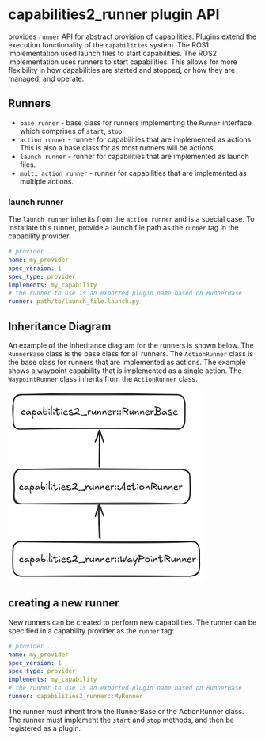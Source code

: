 # capabilities2_runner plugin API

provides `runner` API for abstract provision of capabilities. Plugins extend the execution functionality of the `capabilities` system. The ROS1 implementation used launch files to start capabilities. The ROS2 implementation uses runners to start capabilities. This allows for more flexibility in how capabilities are started and stopped, or how they are managed, and operate.

## Runners

- `base runner` - base class for runners implementing the `Runner` interface which comprises of `start`, `stop`.
- `action runner` - runner for capabilities that are implemented as actions. This is also a base class for as most runners will be actions.
- `launch runner` - runner for capabilities that are implemented as launch files.
- `multi action runner` - runner for capabilities that are implemented as multiple actions.

### launch runner

The `launch runner` inherits from the `action runner` and is a special case. To instatiate this runner, provide a launch file path as the `runner` tag in the capability provider.

```yaml
# provider ...
name: my_provider
spec_version: 1
spec_type: provider
implements: my_capability
# the runner to use is an exported plugin name based on RunnerBase
runner: path/to/launch_file.launch.py
```

## Inheritance Diagram

An example of the inheritance diagram for the runners is shown below. The `RunnerBase` class is the base class for all runners. The `ActionRunner` class is the base class for runners that are implemented as actions. The example shows a waypoint capability that is implemented as a single action. The `WaypointRunner` class inherits from the `ActionRunner` class.

![inheritance diagram](./docs/images/inheritance-diagram.png)

## creating a new runner

New runners can be created to perform new capabilities. The runner can be specified in a capability provider as the `runner` tag:

```yaml
# provider ...
name: my_provider
spec_version: 1
spec_type: provider
implements: my_capability
# the runner to use is an exported plugin name based on RunnerBase
runner: capabilities2_runner::MyRunner
```

The runner must inherit from the RunnerBase or the ActionRunner class. The runner must implement the `start` and `stop` methods, and then be registered as a plugin.
